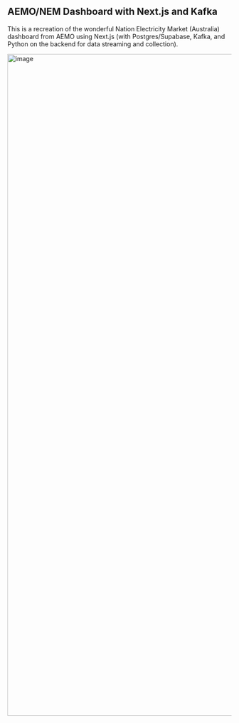 ## AEMO/NEM Dashboard with Next.js and Kafka

This is a recreation of the wonderful Nation Electricity Market (Australia) dashboard from AEMO using Next.js (with Postgres/Supabase, Kafka, and Python on the backend for data streaming and collection). 

<img width="1488" alt="image" src="https://github.com/user-attachments/assets/29626d52-19a8-417c-97aa-4b543f95406b">
